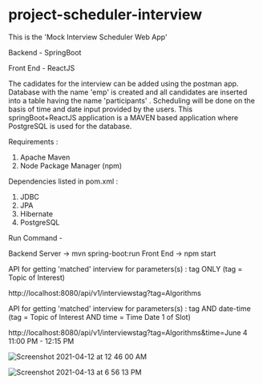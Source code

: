 # project-scheduler-interview
This is the 'Mock Interview Scheduler Web App'

Backend - SpringBoot

Front End - ReactJS

The cadidates for the interview can be added using the postman app. Database with the name 'emp' is created and all candidates are inserted into a table having the name 'participants' . Scheduling will be done on the basis of time and date input provided by the users. This springBoot+ReactJS application is a MAVEN based application where PostgreSQL is used for the database. 

Requirements : 
1. Apache Maven
2. Node Package Manager (npm) 

Dependencies listed in pom.xml : 
1. JDBC
2. JPA 
3. Hibernate
4. PostgreSQL

Run Command - 

Backend Server -> mvn spring-boot:run
Front End -> npm start

API for getting 'matched' interview for parameters(s) : tag ONLY (tag = Topic of Interest)  

http://localhost:8080/api/v1/interviewstag?tag=Algorithms

API for getting 'matched' interview for parameters(s) : tag AND date-time (tag = Topic of Interest AND time = Time Date 1 of Slot)

http://localhost:8080/api/v1/interviewstag?tag=Algorithms&time=June 4 11:00 PM - 12:15 PM

![Screenshot 2021-04-12 at 12 46 00 AM](https://user-images.githubusercontent.com/42651751/114591175-3d7ce980-9ca7-11eb-94cf-5745b14548f4.png)

![Screenshot 2021-04-13 at 6 56 13 PM](https://user-images.githubusercontent.com/42651751/114591252-55546d80-9ca7-11eb-8c77-21a8dc7ebdb0.png)
